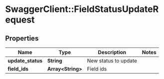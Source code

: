 # SwaggerClient::FieldStatusUpdateRequest

## Properties
Name | Type | Description | Notes
------------ | ------------- | ------------- | -------------
**update_status** | **String** | New status to update | 
**field_ids** | **Array&lt;String&gt;** | Field ids | 


